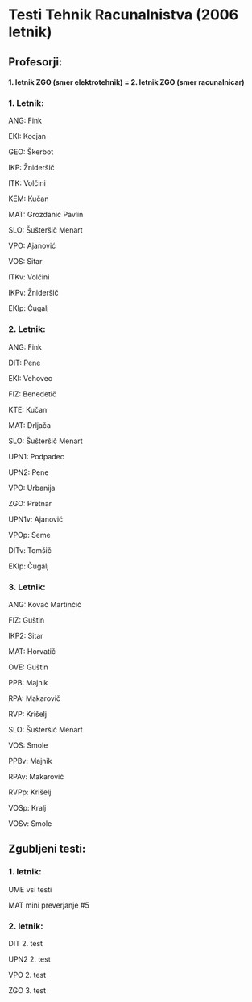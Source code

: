 # Testi Tehnik Racunalnistva (2006 letnik)

## Profesorji:

#### 1. letnik ZGO (smer elektrotehnik) = 2. letnik ZGO (smer racunalnicar)

### 1. Letnik:

ANG: Fink

EKI: Kocjan

GEO: Škerbot

IKP: Žnideršič

ITK: Volčini

KEM: Kučan

MAT: Grozdanić Pavlin

SLO: Šušteršič Menart

VPO: Ajanović

VOS: Sitar



ITKv: Volčini

IKPv: Žnideršič

EKIp: Čugalj

### 2. Letnik:

ANG: Fink

DIT: Pene

EKI: Vehovec

FIZ: Benedetič

KTE: Kučan

MAT: Drljača

SLO: Šušteršič Menart

UPN1: Podpadec

UPN2: Pene

VPO: Urbanija

ZGO: Pretnar



UPN1v: Ajanović

VPOp: Seme

DITv: Tomšič

EKIp: Čugalj

### 3. Letnik:

ANG: Kovač Martinčič

FIZ: Guštin

IKP2: Sitar

MAT: Horvatič

OVE: Guštin

PPB: Majnik

RPA: Makarovič

RVP: Krišelj

SLO: Šušteršič Menart

VOS: Smole



PPBv: Majnik

RPAv: Makarovič

RVPp: Krišelj

VOSp: Kralj

VOSv: Smole

## Zgubljeni testi:

### 1. letnik:

UME vsi testi

MAT mini preverjanje #5

### 2. letnik:

DIT 2. test

UPN2 2. test

VPO 2. test

ZGO 3. test
